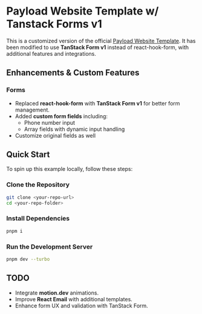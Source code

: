 # Payload Website Template w/ Tanstack Forms v1

This is a customized version of the official [Payload Website Template](https://github.com/payloadcms/payload/blob/main/templates/website). It has been modified to use **TanStack Form v1** instead of react-hook-form, with additional features and integrations.

## Enhancements & Custom Features

### Forms
- Replaced **react-hook-form** with **TanStack Form v1** for better form management.
- Added **custom form fields** including:
  - Phone number input
  - Array fields with dynamic input handling
- Customize original fields as well

## Quick Start
To spin up this example locally, follow these steps:

### Clone the Repository
```sh
git clone <your-repo-url>
cd <your-repo-folder>
```

### Install Dependencies
```sh
pnpm i
```

### Run the Development Server
```sh
pnpm dev --turbo
```

## TODO
- Integrate **motion.dev** animations.
- Improve **React Email** with additional templates.
- Enhance form UX and validation with TanStack Form.
